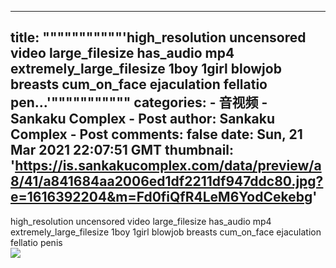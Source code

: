 
---
title: """""""""""'high_resolution uncensored video large_filesize has_audio mp4 extremely_large_filesize 1boy 1girl blowjob breasts cum_on_face ejaculation fellatio pen...'"""""""""""
categories: 
    - 音视频
    - Sankaku Complex - Post
author: Sankaku Complex - Post
comments: false
date: Sun, 21 Mar 2021 22:07:51 GMT
thumbnail: 'https://is.sankakucomplex.com/data/preview/a8/41/a841684aa2006ed1df2211df947ddc80.jpg?e=1616392204&m=Fd0fiQfR4LeM6YodCekebg'
---

<div>   
high_resolution uncensored video large_filesize has_audio mp4 extremely_large_filesize 1boy 1girl blowjob breasts cum_on_face ejaculation fellatio penis<br> <div xmlns="http://www.w3.org/1999/xhtml"> <a title="high_resolution uncensored video large_filesize has_audio mp4 extremely_large_filesize 1boy 1girl blowjob breasts cum_on_face ejaculation fellatio penis" target="_blank" href="https://idol.sankakucomplex.com/post/show/767933"> <img src="https://is.sankakucomplex.com/data/preview/a8/41/a841684aa2006ed1df2211df947ddc80.jpg?e=1616392204&m=Fd0fiQfR4LeM6YodCekebg" referrerpolicy="no-referrer"> </a> </div>   
</div>
            